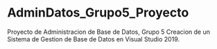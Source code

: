 # AdminDatos_Grupo5_Proyecto
Proyecto de Administracion de Base de Datos, Grupo 5
Creacion de un Sistema de Gestion de Base de Datos en Visual Studio 2019.
